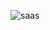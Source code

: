 <div style="width:200px"> 
    
![saas](http://www.58jixie.com/data/product/201206/79497_20120606092927.jpg)   

</div>  

